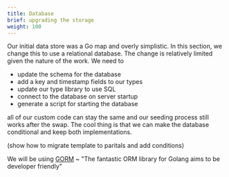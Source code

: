```yaml
---
title: Database
brief: upgrading the storage
weight: 100
---
```


Our initial data store was a Go map and overly simplistic.
In this section, we change this to use a relational database.
The change is relatively limited given the nature of the work.
We need to

- update the schema for the database
- add a key and timestamp fields to our types
- update our type library to use SQL
- connect to the database on server startup
- generate a script for starting the database

all of our custom code can stay the same
and our seeding process still works after the swap.
The cool thing is that we can make the database conditional
and keep both implementations.

(show how to migrate template to paritals and add conditions)

We will be using [GORM](https://gorm.io/docs/) ~ "The fantastic ORM library for Golang aims to be developer friendly"

<!--
The full code for this section can be found on GitHub
[code/first-example/more-features](https://github.com/hofstadter-io/hof-docs/tree/main/code/first-example/using-a-database)
-->


